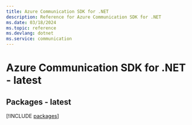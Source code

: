 ```yaml
---
title: Azure Communication SDK for .NET
description: Reference for Azure Communication SDK for .NET
ms.date: 03/18/2024
ms.topic: reference
ms.devlang: dotnet
ms.service: communication
---
```

# Azure Communication SDK for .NET - latest
## Packages - latest
[!INCLUDE [packages](communication-index.md)]